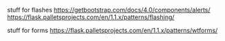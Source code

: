 stuff for flashes
https://getbootstrap.com/docs/4.0/components/alerts/
https://flask.palletsprojects.com/en/1.1.x/patterns/flashing/


stuff for forms
https://flask.palletsprojects.com/en/1.1.x/patterns/wtforms/